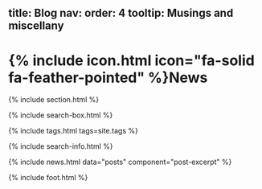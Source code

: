 title: Blog
nav:
  order: 4
  tooltip: Musings and miscellany
---

# {% include icon.html icon="fa-solid fa-feather-pointed" %}News



{% include section.html %}

{% include search-box.html %}

{% include tags.html tags=site.tags %}

{% include search-info.html %}

{% include news.html data="posts" component="post-excerpt" %}

{% include foot.html %}
